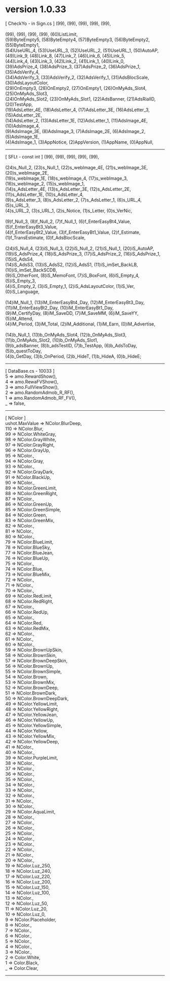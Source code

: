 # version 1.0.33
[ CheckYo - in Sign.cs ] (99), (99), (99), (99), (99),
<br>
<br>(99), (99), (99), (99), (60)ListLimit,
<br>(59)ByteEmpty5, (58)ByteEmpty4, (57)ByteEmpty3, (56)ByteEmpty2, (55)ByteEmpty1,
<br>(54)UseURL_4, (53)UseURL_3, (52)UseURL_2, (51)UseURL_1, (50)AutoAP,
<br>(49)Link_9, (48)Link_8, (47)Link_7, (46)Link_6, (45)Link_5,
<br>(44)Link_4, (43)Link_3, (42)Link_2, (41)Link_1, (40)Link_0,
<br>(39)AdsPrize_4, (38)AdsPrize_3, (37)AdsPrize_2, (36)AdsPrize_1, (35)AdsVerify_4,
<br>(34)AdsVerify_3, (33)AdsVerify_2, (32)AdsVerify_1, (31)AdsBlocScale, (30)AdsLayoutColor,
<br>(29)OnEmpty3, (28)OnEmpty2, (27)OnEmpty1, (26)OnMyAds_Slot4, (25)OnMyAds_Slot3,
<br>(24)OnMyAds_Slot2, (23)OnMyAds_Slot1, (22)AdsBanner, (21)AdsRialID, (20)TestApp,
<br>(19)AdsLetter_4E, (18)AdsLetter_4, (17)AdsLetter_3E, (16)AdsLetter_3, (15)AdsLetter_2E,
<br>(14)AdsLetter_2, (13)AdsLetter_1E, (12)AdsLetter_1, (11)AdsImage_4E, (10)AdsImage_4,
<br>(9)AdsImage_3E, (8)AdsImage_3, (7)AdsImage_2E, (6)AdsImage_2, (5)AdsImage_1E,
<br>(4)AdsImage_1, (3)AppNotice, (2)AppVersion, (1)AppName, (0)AppNull,
<br><hr>
[ SFLt - const int ] (99), (99), (99), (99), (99),
<br>
<br>(24)s_Null_2, (23)s_Null_1, (22)s_webImage_4E, (21)s_webImage_3E, (20)s_webImage_2E,
<br>(19)s_webImage_1E, (18)s_webImage_4, (17)s_webImage_3, (16)s_webImage_2, (15)s_webImage_1,
<br>(14)s_AdsLetter_4E, (13)s_AdsLetter_3E, (12)s_AdsLetter_2E, (11)s_AdsLetter_1E, (10)s_AdsLetter_4,
<br>(9)s_AdsLetter_3, (8)s_AdsLetter_2, (7)s_AdsLetter_1, (6)s_URL_4, (5)s_URL_3,
<br>(4)s_URL_2, (3)s_URL_1, (2)s_Notice, (1)s_Letter, (0)s_VerNic,
<br>
<br>(9)f_Null_3, (8)f_Null_2, (7)f_Null_1, (6)f_EnterEasyBt4_Value, (5)f_EnterEasyBt3_Value,
<br>(4)f_EnterEasyBt2_Value, (3)f_EnterEasyBt1_Value, (2)f_Estimate, (1)f_TransEstimate, (0)f_AdsBlocScale,
<br>
<br>(24)iS_Null_4, (23)iS_Null_3, (22)iS_Null_2, (21)iS_Null_1, (20)iS_AutoAP,
<br>(19)iS_AdsPrize_4, (18)iS_AdsPrize_3, (17)iS_AdsPrize_2, (16)iS_AdsPrize_1, (15)iS_AdsS4,
<br>(14)iS_AdsS3, (13)iS_AdsS2, (12)iS_AdsS1, (11)iS_imSet_BackLB, (10)iS_imSet_BackSCDB,
<br>(9)iS_OtherFont, (8)iS_MemoFont, (7)iS_BoxFont, (6)iS_Empty_4, (5)iS_Empty_3,
<br>(4)iS_Empty_2, (3)iS_Empty_1, (2)iS_AdsLayoutColor, (1)iS_Ver, (0)iS_Language,
<br>
<br>(14)iM_Null_1, (13)iM_EnterEasyBt4_Day, (12)iM_EnterEasyBt3_Day, (11)iM_EnterEasyBt2_Day, (10)iM_EnterEasyBt1_Day,
<br>(9)iM_CertifyDay, (8)iM_SaveDD, (7)iM_SaveMM, (6)iM_SaveYY, (5)iM_Attend,
<br>(4)iM_Period, (3)iM_Total, (2)iM_Additional, (1)iM_Earn, (0)iM_Advertise,
<br>
<br>(14)b_Null_1, (13)b_OnMyAds_Slot4, (12)b_OnMyAds_Slot3, (11)b_OnMyAds_Slot2, (10)b_OnMyAds_Slot1,
<br>(9)b_adsBanner, (8)b_adsTestID, (7)b_TestApp, (6)b_AdsToDay, (5)b_questToDay,
<br>(4)b_GetDay, (3)b_OnPeriod, (2)b_HideT, (1)b_HideA, (0)b_HideE;
<br><hr>
[ DataBase.cs - 10033 ]
<br>5 => amo.RewardShow(),
<br>4 => amo.RewaFVShow(),
<br>3 => amo.FullViewShow(),
<br>2 => amo.RandomAdmob_R_RF(),
<br>1 => amo.RandomAdmob_RF_FV(),
<br>_ => false,
<br><hr>
[ NColor ]
<br>ushot.MaxValue => NColor.BlurDeep,
<br>110 => NColor.Blur,
<br>99 => NColor.WhiteGray,
<br>98 => NColor.GrayWhite,
<br>97 => NColor.GrayRight,
<br>96 => NColor.GrayUp,
<br>95 => NColor.,
<br>94 => NColor.Gray,
<br>93 => NColor.,
<br>92 => NColor.GrayDark,
<br>91 => NColor.BlackUp,
<br>90 => NColor.,
<br>89 => NColor.GreenLimit,
<br>88 => NColor.GreenRight,
<br>87 => NColor.,
<br>86 => NColor.GreenUp,
<br>85 => NColor.GreenSimple,
<br>84 => NColor.Green,
<br>83 => NColor.GreenMix,
<br>82 => NColor.,
<br>81 => NColor.,
<br>80 => NColor.,
<br>79 => NColor.BlueLimit,
<br>78 => NColor.BlueSky,
<br>77 => NColor.BlueJean,
<br>76 => NColor.BlueUp,
<br>75 => NColor.,
<br>74 => NColor.Blue,
<br>73 => NColor.BlueMix,
<br>72 => NColor.,
<br>71 => NColor.,
<br>70 => NColor.,
<br>69 => NColor.RedLimit,
<br>68 => NColor.RedRight,
<br>67 => NColor.,
<br>66 => NColor.RedUp,
<br>65 => NColor.,
<br>64 => NColor.Red,
<br>63 => NColor.RedMix,
<br>62 => NColor.,
<br>61 => NColor.,
<br>60 => NColor.,
<br>59 => NColor.BrownUpSkin,
<br>58 => NColor.BrownSkin,
<br>57 => NColor.BrownDeepSkin,
<br>56 => NColor.BrownUp,
<br>55 => NColor.BrownSimple,
<br>54 => NColor.Brown,
<br>53 => NColor.BrownMix,
<br>52 => NColor.BrownDeep,
<br>51 => NColor.BrownDark,
<br>50 => NColor.BrownDeepDark,
<br>49 => NColor.YellowLimit,
<br>48 => NColor.YellowRight,
<br>47 => NColor.YellowJean,
<br>46 => NColor.YellowUp,
<br>45 => NColor.YellowSimple,
<br>44 => NColor.Yellow,
<br>43 => NColor.YellowMix,
<br>42 => NColor.YellowDeep,
<br>41 => NColor.,
<br>40 => NColor.,
<br>39 => NColor.PurpleLimit,
<br>38 => NColor.,
<br>37 => NColor.,
<br>36 => NColor.,
<br>35 => NColor.,
<br>34 => NColor.,
<br>33 => NColor.,
<br>32 => NColor.,
<br>31 => NColor.,
<br>30 => NColor.,
<br>29 => NColor.AquaLimit,
<br>28 => NColor.,
<br>27 => NColor.,
<br>26 => NColor.,
<br>25 => NColor.,
<br>24 => NColor.,
<br>23 => NColor.,
<br>22 => NColor.,
<br>21 => NColor.,
<br>20 => NColor.,
<br>19 => NColor.Luz_250,
<br>18 => NColor.Luz_240,
<br>17 => NColor.Luz_220,
<br>16 => NColor.Luz_200,
<br>15 => NColor.Luz_150,
<br>14 => NColor.Luz_100,
<br>13 => NColor.,
<br>12 => NColor.Luz_50,
<br>11 => NColor.Luz_20,
<br>10 => NColor.Luz_0,
<br>9 => NColor.Placeholder,
<br>8 => NColor.,
<br>7 => NColor.,
<br>6 => NColor.,
<br>5 => NColor.,
<br>4 => NColor.,
<br>3 => NColor.,
<br>2 => Color.White,
<br>1 => Color.Black,
<br>_ => Color.Clear,
<br><hr>
